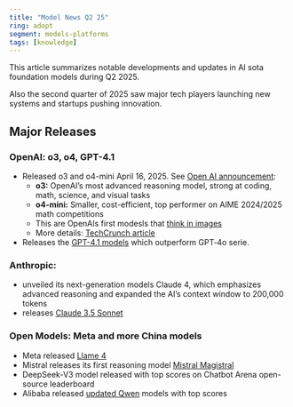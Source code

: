 ```yaml
---
title: "Model News Q2 25"
ring: adopt
segment: models-platforms
tags: [knowledge]
---
```


This article summarizes notable developments and updates in AI sota foundation models during Q2 2025.

Also the second quarter of 2025 saw  major tech players launching new systems and startups pushing innovation.

## Major Releases


### OpenAI: o3, o4, GPT-4.1

- Released o3 and o4-mini April 16, 2025. See [Open AI announcement](https://openai.com/index/introducing-o3-and-o4-mini/): 
    - **o3:** OpenAI’s most advanced reasoning model, strong at coding, math, science, and visual tasks  
    - **o4-mini:** Smaller, cost-efficient, top performer on AIME 2024/2025 math competitions  
    - This are OpenAIs first modesls that [think in images](https://openai.com/index/thinking-with-images/)
    - More details: [TechCrunch article](https://techcrunch.com/2025/04/16/openai-launches-a-pair-of-ai-reasoning-models-o3-and-o4-mini/)
- Releases the [GPT-4.1 models](https://openai.com/index/gpt-4-1/) which outperform GPT‑4o serie.

### Anthropic:

- unveiled its next-generation models Claude 4, which emphasizes advanced reasoning and expanded the AI’s context window to 200,000 tokens
- releases [Claude 3.5 Sonnet](https://www.anthropic.com/news/claude-3-5-sonnet)

### Open Models: Meta and more China models

- Meta released [Llame 4](https://ai.meta.com/blog/llama-4-multimodal-intelligence/)
- Mistral releases its first reasoning model [Mistral Magistral](https://mistral.ai/news/magistral)
- DeepSeek-V3 model released with top scores on Chatbot Arena open-source leaderboard
- Alibaba released [updated Qwen](https://www.artificialintelligence-news.com/news/alibaba-new-qwen-reasoning-ai-model-open-source-records/) models with top scores

